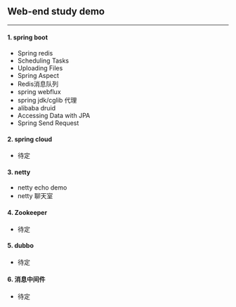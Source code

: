## Web-end study demo

------------

#### 1. spring boot
-  Spring redis
-  Scheduling Tasks
- Uploading Files
- Spring Aspect
- Redis消息队列
- spring webflux
- spring jdk/cglib 代理
- alibaba druid 
- Accessing Data with JPA
- Spring Send Request

#### 2. spring cloud
- 待定

#### 3. netty
- netty echo demo
- netty 聊天室

#### 4.  Zookeeper
- 待定

#### 5.  dubbo
- 待定

#### 6. 消息中间件
- 待定
